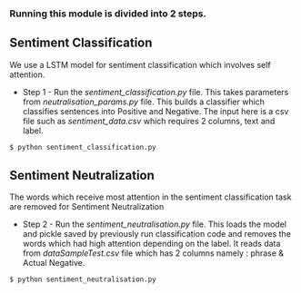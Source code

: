 ### Running this module is divided into 2 steps.

## Sentiment Classification ##
We use a LSTM model for sentiment classification which involves self attention.

- Step 1 - Run the *sentiment_classification.py* file. This takes parameters from *neutralisation_params.py* file. This builds a classifier which classifies sentences into Positive and Negative. The input here is a csv file such as *sentiment_data.csv* which requires 2 columns, text and label.

```sh
$ python sentiment_classification.py
```

## Sentiment Neutralization ##
The words which receive most attention in the sentiment classification task are removed for Sentiment Neutralization

- Step 2 - Run the *sentiment_neutralisation.py* file. This loads the model and pickle saved by previously run classification code and removes the words which had high attention depending on the label. It reads data from *dataSampleTest.csv* file which has 2 columns namely : phrase & Actual Negative.

```sh
$ python sentiment_neutralisation.py
```
